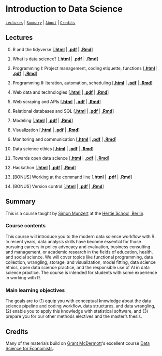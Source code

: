 # Introduction to Data Science
[`Lectures`](#lectures) | [`Summary`](#summary) |
[`About`](#about) | [`Credits`](#credits)

## Lectures


0. R and the tidyverse \[[**.html**](https://raw.githack.com/intro-to-data-science-25/lectures/main/00-tidyverse/00-tidyverse.html) | [**.pdf**](https://raw.githack.com/intro-to-data-science-25/lectures/main/00-tidyverse/00-tidyverse.pdf) | [**.Rmd**](https://raw.githack.com/intro-to-data-science-25/lectures/main/00-tidyverse/00-tidyverse.Rmd)\]

1. What is data science?
	\[[**.html**](https://raw.githack.com/intro-to-data-science-25/lectures/main/01-introduction/01-introduction.html) | 	[**.pdf**](https://raw.githack.com/intro-to-data-science-25/lectures/main/01-introduction/01-introduction.pdf) | 	[**.Rmd**](https://raw.githack.com/intro-to-data-science-25/lectures/main/01-introduction/01-introduction.Rmd)\]

2. Programming I: Project management, coding etiquette, functions \[[**.html**](https://raw.githack.com/intro-to-data-science-25/lectures/main/02-functions/02-functions.html) | [**.pdf**](https://raw.githack.com/intro-to-data-science-25/lectures/main/02-functions/02-functions.pdf) | [**.Rmd**](https://raw.githack.com/intro-to-data-science-25/lectures/main/02-functions/02-functions.Rmd)\]

3. Programming II: Iteration, automation, scheduling \[[**.html**](https://raw.githack.com/intro-to-data-science-25/lectures/main/03-iteration/03-iteration.html) | [**.pdf**](https://raw.githack.com/intro-to-data-science-25/lectures/main/03-iteration/03-iteration.pdf) | [**.Rmd**](https://raw.githack.com/intro-to-data-science-25/lectures/main/03-iteration/03-iteration.Rmd)\]

4. Web data and technologies \[[**.html**](https://raw.githack.com/intro-to-data-science-25/lectures/main/04-webdata/04-webdata.html) | [**.pdf**](https://raw.githack.com/intro-to-data-science-25/lectures/main/04-webdata/04-webdata.pdf) | [**.Rmd**](https://raw.githack.com/intro-to-data-science-25/lectures/main/04-webdata/04-webdata.Rmd)\]

5. Web scraping and APIs \[[**.html**](https://raw.githack.com/intro-to-data-science-25/lectures/main/05-scraping-apis/05-scraping-apis.html) | [**.pdf**](https://raw.githack.com/intro-to-data-science-25/lectures/main/05-scraping-apis/05-scraping-apis.pdf) | [**.Rmd**](https://raw.githack.com/intro-to-data-science-25/lectures/main/05-scraping-apis/05-scraping-apis.Rmd)\]

6. Relational databases and SQL \[[**.html**](https://raw.githack.com/intro-to-data-science-25/lectures/main/06-databases/06-databases.html) | [**.pdf**](https://raw.githack.com/intro-to-data-science-25/lectures/main/06-databases/06-databases.pdf) | [**.Rmd**](https://raw.githack.com/intro-to-data-science-25/lectures/main/06-databases/06-databases.Rmd)\]

7. Modeling \[[**.html**](https://raw.githack.com/intro-to-data-science-25/lectures/main/07-modeling/07-modeling.html) | [**.pdf**](https://raw.githack.com/intro-to-data-science-25/lectures/main/07-modeling/07-modeling.pdf) | [**.Rmd**](https://raw.githack.com/intro-to-data-science-25/lectures/main/07-modeling/07-modeling.Rmd)\]

8. Visualization \[[**.html**](https://raw.githack.com/intro-to-data-science-25/lectures/main/08-visualization/08-visualization.html) | [**.pdf**](https://raw.githack.com/intro-to-data-science-25/lectures/main/08-visualization/08-visualization.pdf) | [**.Rmd**](https://raw.githack.com/intro-to-data-science-25/lectures/main/08-visualization/08-visualization.Rmd)\]

9. Monitoring and communication \[[**.html**](https://raw.githack.com/intro-to-data-science-25/lectures/main/09-communication/09-communication.html) | [**.pdf**](https://raw.githack.com/intro-to-data-science-25/lectures/main/09-communication/09-communication.pdf) | [**.Rmd**](https://raw.githack.com/intro-to-data-science-25/lectures/main/09-communication/09-communication.Rmd)\]

10. Data science ethics \[[**.html**](https://raw.githack.com/intro-to-data-science-25/lectures/main/10-ethics/10-ethics.html) | [**.pdf**](https://raw.githack.com/intro-to-data-science-25/lectures/main/10-ethics/10-ethics.pdf) | [**.Rmd**](https://raw.githack.com/intro-to-data-science-25/lectures/main/10-ethics/10-ethics.Rmd)\]

11. Towards open data science \[[**.html**](https://raw.githack.com/intro-to-data-science-25/lectures/main/11-opendata/11-opendata.html) | [**.pdf**](https://raw.githack.com/intro-to-data-science-25/lectures/main/11-opendata/11-opendata.pdf) | [**.Rmd**](https://raw.githack.com/intro-to-data-science-25/lectures/main/11-opendata/11-opendata.Rmd)\]

12. Hackathon 
	\[[**.html**](https://raw.githack.com/intro-to-data-science-25/lectures/main/12-hackathon/12-hackathon.html) | 	[**.pdf**](https://raw.githack.com/intro-to-data-science-25/lectures/main/12-hackathon/12-hackathon.pdf) | 	[**.Rmd**](https://raw.githack.com/intro-to-data-science-25/lectures/main/12-hackathon/12-hackathon.Rmd)\]

13. [BONUS] Working at the command line \[[**.html**](https://raw.githack.com/intro-to-data-science-25/lectures/main/13-command-line/13-command-line.html) | [**.pdf**](https://raw.githack.com/intro-to-data-science-25/lectures/main/13-command-line/13-command-line.pdf) | [**.Rmd**](https://raw.githack.com/intro-to-data-science-25/lectures/main/13-command-line/13-command-line.Rmd)\]

14. [BONUS] Version control \[[**.html**](https://raw.githack.com/intro-to-data-science-25/lectures/main/14-version-control/14-version-control.html) | [**.pdf**](https://raw.githack.com/intro-to-data-science-25/lectures/main/14-version-control/14-version-control.pdf) | [**.Rmd**](https://raw.githack.com/intro-to-data-science-25/lectures/main/14-version-control/14-version-control.Rmd)\]



## Summary

This is a course taught by [Simon Munzert](https://simonmunzert.github.io/) at the [Hertie School, Berlin](https://www.hertie-school.org/en/).

### Course contents

This course will introduce you to the modern data science workflow with R. In recent years, data analysis skills have become essential for those pursuing careers in policy advocacy and evaluation, business consulting and management, or academic research in the fields of education, health, and social science. We will cover topics like functional programming, data collection, wrangling, storage, and visualization, model fitting, data science ethics, open data science practice, and the responsible use of AI in data science practice. The course is intended for students with some experience in working with R.

### Main learning objectives

The goals are to (1) equip you with conceptual knowledge about the data science pipeline and coding workflow, data structures, and data wrangling, (2) enable you to apply this knowledge with statistical software, and (3) prepare you for our other methods electives and the master’s thesis.


## Credits

Many of the materials build on [Grant McDermott](http://grantmcdermott.com)'s excellent course [Data Science for Economists](https://github.com/uo-ec607).
